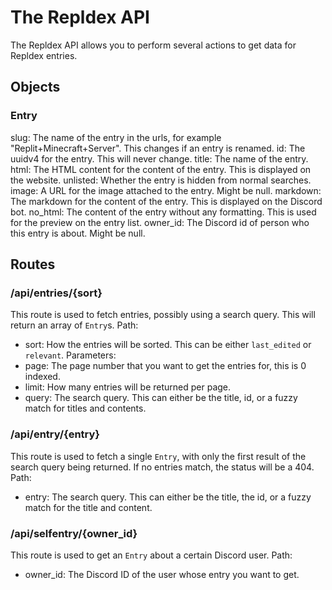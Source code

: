 # The Repldex API
The Repldex API allows you to perform several actions to get data for Repldex entries.

## Objects
### Entry
slug: The name of the entry in the urls, for example "Replit+Minecraft+Server". This changes if an entry is renamed.
id: The uuidv4 for the entry. This will never change.
title: The name of the entry.
html: The HTML content for the content of the entry. This is displayed on the website.
unlisted: Whether the entry is hidden from normal searches.
image: A URL for the image attached to the entry. Might be null.
markdown: The markdown for the content of the entry. This is displayed on the Discord bot.
no_html: The content of the entry without any formatting. This is used for the preview on the entry list.
owner_id: The Discord id of person who this entry is about. Might be null.

## Routes
### /api/entries/{sort}
This route is used to fetch entries, possibly using a search query. This will return an array of `Entry`s.
Path:
- sort: How the entries will be sorted. This can be either `last_edited` or `relevant`.
Parameters:
- page: The page number that you want to get the entries for, this is 0 indexed.
- limit: How many entries will be returned per page.
- query: The search query. This can either be the title, id, or a fuzzy match for titles and contents.

### /api/entry/{entry}
This route is used to fetch a single `Entry`, with only the first result of the search query being returned. If no entries match, the status will be a 404.
Path:
- entry: The search query. This can either be the title, the id, or a fuzzy match for the title and content.

### /api/selfentry/{owner_id}
This route is used to get an `Entry` about a certain Discord user.
Path:
- owner_id: The Discord ID of the user whose entry you want to get.
